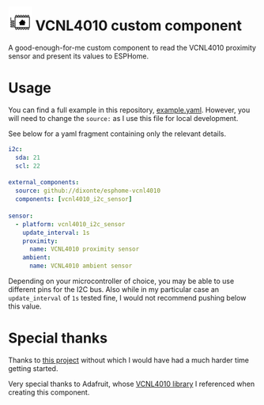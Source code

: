 # ![ESPHome logo](esphome-logo.png) VCNL4010 custom component

A good-enough-for-me custom component to read the VCNL4010 proximity sensor and present its values to ESPHome.

# Usage
You can find a full example in this repository, [example.yaml](example.yaml). However, you will need to change the `source:` as I use this file for local development.

See below for a yaml fragment containing only the relevant details.

```yaml
i2c:
  sda: 21
  scl: 22

external_components:
  source: github://dixonte/esphome-vcnl4010
  components: [vcnl4010_i2c_sensor]

sensor:
  - platform: vcnl4010_i2c_sensor
    update_interval: 1s
    proximity:
      name: VCNL4010 proximity sensor
    ambient:
      name: VCNL4010 ambient sensor
```

Depending on your microcontroller of choice, you may be able to use different pins for the I2C bus. Also while in my particular case an `update_interval` of `1s` tested fine, I would not recommend pushing below this value.

# Special thanks

Thanks to [this project](https://github.com/jesserockz/esphome-external-component-examples/) without which I would have had a much harder time getting started.

Very special thanks to Adafruit, whose [VCNL4010 library](https://github.com/adafruit/Adafruit_VCNL4010) I referenced when creating this component.
